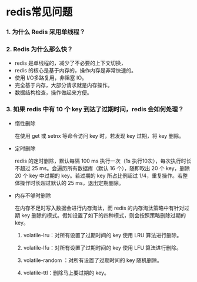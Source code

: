 # redis常见问题

### 1. 为什么 Redis 采用单线程？

### 2. Redis 为什么那么快？

- redis 是单线程的，减少了不必要的上下文切换，
- redis 的核心是基于内存的，操作内存是非常快速的。
- 使用 I/O多路复用，非阻塞 IO。
- 完全基于内存，大部分请求就是内存操作。
- 数据结构检查，操作做起来方便。



### 3. 如果 redis 中有 10 个 key 到达了过期时间，redis 会如何处理？

- 惰性删除

  在使用 get 或 setnx 等命令访问 key 时，若发现 key 过期，将 key 删除。

- 定时删除

  redis 的定时删除，默认每隔 100 ms 执行一次（1s 执行10次），每次执行时长不超过 25 ms。会遍历所有数据库（默认 16 个），随即取出 20 个 key，删除 20 个 key 中过期的 key。若过期的 key   所占比例超过 1/4，重复操作。若整体操作时长超过默认的 25 ms，退出定期删除。

- 内存不够时删除

  在内存不足时写入数据会进行内存淘汰，而 redis 的内存淘汰策略中有针对过期 key 删除的模式。假如设置了如下的四种模式，则会按照策略删除过期的 key。

  1. volatile-lru：对所有设置了过期时间的 key 使用 LRU 算法进行删除。

  2. volatile-lfu：对所有设置了过期时间的 key 使用 LFU 算法进行删除。

  3. volatile-random ：对所有设置了过期时间的 key 随机删除。

  4. volatile-ttl：删除马上要过期的 key。

     







